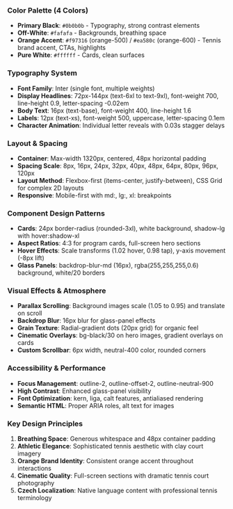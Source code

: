 ### **Color Palette (4 Colors)**

- **Primary Black**: `#0b0b0b` - Typography, strong contrast elements
- **Off-White**: `#fafafa` - Backgrounds, breathing space
- **Orange Accent**: `#f97316` (orange-500) / `#ea580c` (orange-600) - Tennis brand accent, CTAs, highlights
- **Pure White**: `#ffffff` - Cards, clean surfaces


### **Typography System**

- **Font Family**: Inter (single font, multiple weights)
- **Display Headlines**: 72px-144px (text-6xl to text-9xl), font-weight 700, line-height 0.9, letter-spacing -0.02em
- **Body Text**: 16px (text-base), font-weight 400, line-height 1.6
- **Labels**: 12px (text-xs), font-weight 500, uppercase, letter-spacing 0.1em
- **Character Animation**: Individual letter reveals with 0.03s stagger delays


### **Layout & Spacing**

- **Container**: Max-width 1320px, centered, 48px horizontal padding
- **Spacing Scale**: 8px, 16px, 24px, 32px, 40px, 48px, 64px, 80px, 96px, 120px
- **Layout Method**: Flexbox-first (items-center, justify-between), CSS Grid for complex 2D layouts
- **Responsive**: Mobile-first with md:, lg:, xl: breakpoints


### **Component Design Patterns**

- **Cards**: 24px border-radius (rounded-3xl), white background, shadow-lg with hover:shadow-xl
- **Aspect Ratios**: 4:3 for program cards, full-screen hero sections
- **Hover Effects**: Scale transforms (1.02 hover, 0.98 tap), y-axis movement (-8px lift)
- **Glass Panels**: backdrop-blur-md (16px), rgba(255,255,255,0.6) background, white/20 borders


### **Visual Effects & Atmosphere**

- **Parallax Scrolling**: Background images scale (1.05 to 0.95) and translate on scroll
- **Backdrop Blur**: 16px blur for glass-panel effects
- **Grain Texture**: Radial-gradient dots (20px grid) for organic feel
- **Cinematic Overlays**: bg-black/30 on hero images, gradient overlays on cards
- **Custom Scrollbar**: 6px width, neutral-400 color, rounded corners



### **Accessibility & Performance**

- **Focus Management**: outline-2, outline-offset-2, outline-neutral-900
- **High Contrast**: Enhanced glass-panel visibility
- **Font Optimization**: kern, liga, calt features, antialiased rendering
- **Semantic HTML**: Proper ARIA roles, alt text for images


### **Key Design Principles**

1. **Breathing Space**: Generous whitespace and 48px container padding
2. **Athletic Elegance**: Sophisticated tennis aesthetic with clay court imagery
3. **Orange Brand Identity**: Consistent orange accent throughout interactions
4. **Cinematic Quality**: Full-screen sections with dramatic tennis court photography
5. **Czech Localization**: Native language content with professional tennis terminology